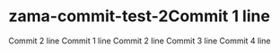 # zama-commit-test-2Commit 1 line
Commit 2 line
Commit 1 line
Commit 2 line
Commit 3 line
Commit 4 line
